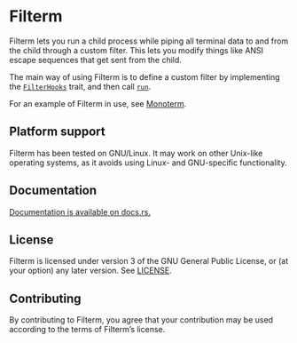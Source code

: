 Filterm
=======

Filterm lets you run a child process while piping all terminal data to
and from the child through a custom filter. This lets you modify things
like ANSI escape sequences that get sent from the child.

The main way of using Filterm is to define a custom filter by implementing
the [`FilterHooks`] trait, and then call [`run`].

For an example of Filterm in use, see
[Monoterm](https://github.com/taylordotfish/monoterm).

Platform support
----------------

Filterm has been tested on GNU/Linux. It may work on other Unix-like
operating systems, as it avoids using Linux- and GNU-specific
functionality.

[`FilterHooks`]: https://docs.rs/filterm/latest/filterm/trait.FilterHooks.html
[`run`]: https://docs.rs/filterm/latest/filterm/fn.run.html

Documentation
-------------

[Documentation is available on docs.rs.](https://docs.rs/filterm)

License
-------

Filterm is licensed under version 3 of the GNU General Public License,
or (at your option) any later version. See [LICENSE](LICENSE).

Contributing
------------

By contributing to Filterm, you agree that your contribution may be used
according to the terms of Filterm’s license.

